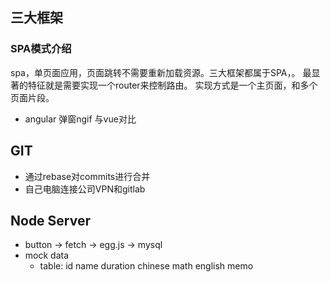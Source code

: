 

## 三大框架
### SPA模式介绍
spa，单页面应用，页面跳转不需要重新加载资源。三大框架都属于SPA，。
最显著的特征就是需要实现一个router来控制路由。
实现方式是一个主页面，和多个页面片段。

+ angular 弹窗ngif 与vue对比

## GIT
+ 通过rebase对commits进行合并
+ 自己电脑连接公司VPN和gitlab

## Node Server
+ button -> fetch -> egg.js -> mysql
+ mock data
	+ table: id name duration chinese math english memo


